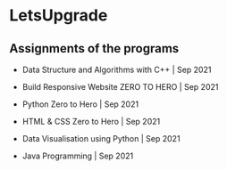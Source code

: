 # LetsUpgrade

## Assignments of the programs

- Data Structure and Algorithms with C++ | Sep 2021

- Build Responsive Website ZERO TO HERO | Sep 2021

- Python Zero to Hero | Sep 2021

- HTML & CSS Zero to Hero | Sep 2021

- Data Visualisation using Python | Sep 2021

- Java Programming | Sep 2021


